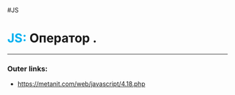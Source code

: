 #JS
# <font color="#00b0f0">JS:</font> Оператор .
---
### Outer links:
- https://metanit.com/web/javascript/4.18.php